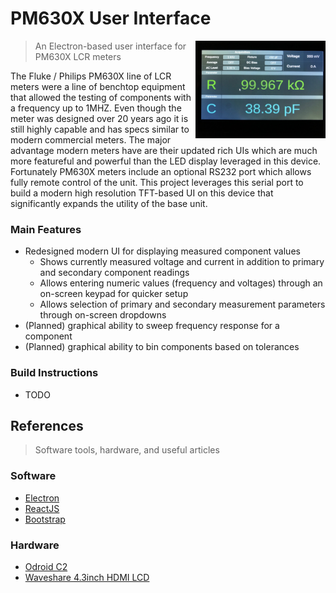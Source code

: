 # PM630X User Interface

<img src="https://raw.githubusercontent.com/dretay/pm6306_remote/master/IMG_4582.jpg" align="right" width="208">

> An Electron-based user interface for PM630X LCR meters


The Fluke / Philips PM630X line of LCR meters were a line of benchtop equipment that allowed the testing of components with a frequency up to 1MHZ. Even though the meter was designed over 20 years ago it is still highly capable and has specs similar to modern commercial meters. The major advantage modern meters have are their updated rich UIs which are much more featureful and powerful than the LED display leveraged in this device. Fortunately PM630X meters include an optional RS232 port which allows fully remote control of the unit. This project leverages this serial port to build a modern high resolution TFT-based UI
on this device that significantly expands the utility of the base unit. 

### Main Features ###
- Redesigned modern UI for displaying measured component values
  - Shows currently measured voltage and current in addition to primary and secondary component readings
  - Allows entering numeric values (frequency and voltages) through an on-screen keypad for quicker setup
  - Allows selection of primary and secondary measurement parameters through on-screen dropdowns
- (Planned) graphical ability to sweep frequency response for a component
- (Planned) graphical ability to bin components based on tolerances

### Build Instructions ###
- TODO

## References
> Software tools, hardware, and useful articles

### Software ###
- [Electron](https://electronjs.org/)
- [ReactJS](https://reactjs.org/)
- [Bootstrap](https://getbootstrap.com/) 

### Hardware ###
- [Odroid C2](https://wiki.odroid.com/odroid-c2/odroid-c2)
- [Waveshare 4.3inch HDMI LCD](https://www.waveshare.com/4.3inch-hdmi-lcd-b.htm)

